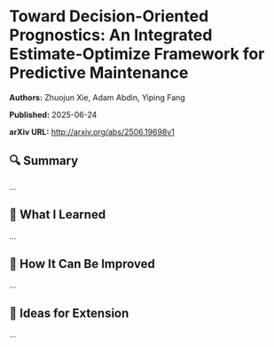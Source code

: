 # Toward Decision-Oriented Prognostics: An Integrated Estimate-Optimize Framework for Predictive Maintenance
**Authors:** Zhuojun Xie, Adam Abdin, Yiping Fang

**Published:** 2025-06-24

**arXiv URL:** http://arxiv.org/abs/2506.19698v1

## 🔍 Summary

...

## 🧠 What I Learned

...

## 🔬 How It Can Be Improved

...

## 🧪 Ideas for Extension

...

